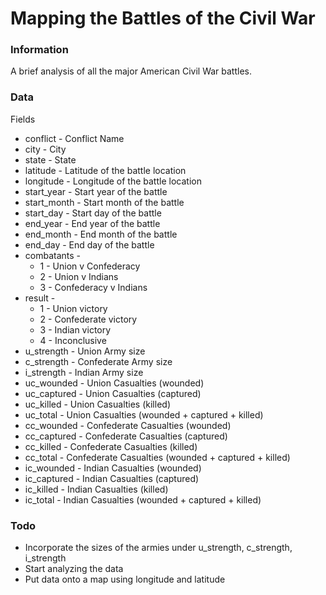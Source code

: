 # Mapping the Battles of the Civil War

### Information

A brief analysis of all the major American Civil War battles.

### Data

Fields
* conflict - Conflict Name
* city - City
* state - State
* latitude - Latitude of the battle location
* longitude - Longitude of the battle location
* start_year - Start year of the battle
* start_month - Start month of the battle
* start_day - Start day of the battle
* end_year - End year of the battle
* end_month - End month of the battle
* end_day - End day of the battle
* combatants - 
  * 1 - Union v Confederacy
  * 2 - Union v Indians
  * 3 - Confederacy v Indians
* result -
  * 1 - Union victory
  * 2 - Confederate victory
  * 3 - Indian victory
  * 4 - Inconclusive
* u_strength - Union Army size
* c_strength - Confederate Army size
* i_strength - Indian Army size
* uc_wounded - Union Casualties (wounded)
* uc_captured - Union Casualties (captured)
* uc_killed - Union Casualties (killed)
* uc_total - Union Casualties (wounded + captured + killed)
* cc_wounded - Confederate Casualties (wounded)
* cc_captured - Confederate Casualties (captured)
* cc_killed - Confederate Casualties (killed)
* cc_total - Confederate Casualties (wounded + captured + killed)
* ic_wounded - Indian Casualties (wounded)
* ic_captured - Indian Casualties (captured)
* ic_killed - Indian Casualties (killed)
* ic_total - Indian Casualties (wounded + captured + killed)

### Todo

* Incorporate the sizes of the armies under u_strength, c_strength, i_strength
* Start analyzing the data
* Put data onto a map using longitude and latitude
